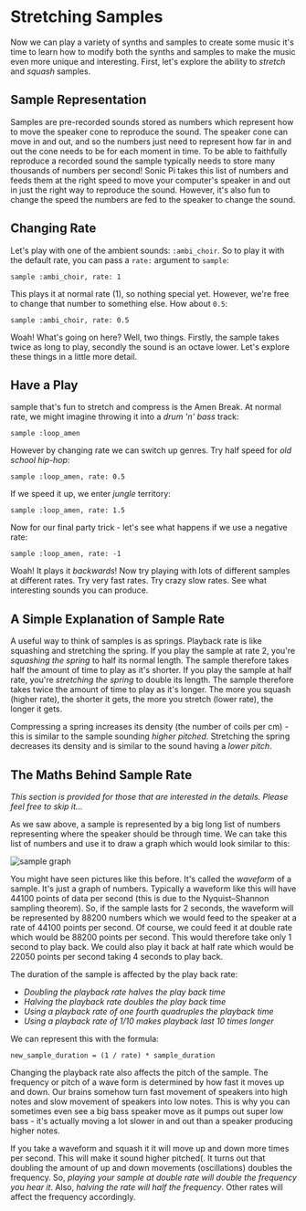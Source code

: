 # Stretching Samples

Now we can play a variety of synths and samples to create some music it's time to learn how to modify both the synths and samples to make the music even more unique and interesting. First, let's explore the ability to *stretch* and *squash* samples.

## Sample Representation

Samples are pre-recorded sounds stored as numbers which represent how to move the speaker cone to reproduce the sound. The speaker cone can move in and out, and so the numbers just need to represent how far in and out the cone needs to be for each moment in time. To be able to faithfully reproduce a recorded sound the sample typically needs to store many thousands of numbers per second! Sonic Pi takes this list of numbers and feeds them at the right speed to move your computer's speaker in and out in just the right way to reproduce the sound. However, it's also fun to change the speed the numbers are fed to the speaker to change the sound.

## Changing Rate

Let's play with one of the ambient sounds: `:ambi_choir`. So to play it with the default rate, you can pass a `rate:` argument to `sample`:

```
sample :ambi_choir, rate: 1
```

This plays it at normal rate (1), so nothing special yet. However, we're free to change that number to something else. How about `0.5`:

```
sample :ambi_choir, rate: 0.5
```

Woah! What's going on here? Well, two things. Firstly, the sample takes twice as long to play, secondly the sound is an octave lower. Let's explore these things in a little more detail.

## Have a Play

sample that's fun to stretch and compress is the Amen Break. At normal rate, we might imagine throwing it into a *drum 'n' bass* track:

```
sample :loop_amen
```

However by changing rate we can switch up genres. Try half speed for *old school hip-hop*:

```
sample :loop_amen, rate: 0.5
```

If we speed it up, we enter *jungle* territory: 

```
sample :loop_amen, rate: 1.5
```

Now for our final party trick - let's see what happens if we use a negative rate:

```
sample :loop_amen, rate: -1
```

Woah! It plays it *backwards*! Now try playing with lots of different samples at different rates. Try very fast rates. Try crazy slow rates. See what interesting sounds you can produce.

## A Simple Explanation of Sample Rate

A useful way to think of samples is as springs. Playback rate is like squashing and stretching the spring. If you play the sample at rate 2, you're *squashing the spring* to half its normal length. The sample therefore takes half the amount of time to play as it's shorter. If you play the sample at half rate, you're *stretching the spring* to double its length. The sample therefore takes twice the amount of time to play as it's longer. The more you squash (higher rate), the shorter it gets, the more you stretch (lower rate), the longer it gets.

Compressing a spring increases its density (the number of coils per cm) - this is similar to the sample sounding *higher pitched*. Stretching the spring decreases its density and is similar to the sound having a *lower pitch*.


## The Maths Behind Sample Rate

*This section is provided for those that are interested in the details. Please feel free to skip it...*

As we saw above, a sample is represented by a big long list of numbers representing where the speaker should be through time. We can take this list of numbers and use it to draw a graph which would look similar to this:

![sample graph](:/images/tutorial/sample.png)

You might have seen pictures like this before. It's called the *waveform* of a sample. It's just a graph of numbers. Typically a waveform like this will have 44100 points of data per second (this is due to the Nyquist–Shannon sampling theorem). So, if the sample lasts for 2 seconds, the waveform will be represented by 88200 numbers which we would feed to the speaker at a rate of 44100 points per second. Of course, we could feed it at double rate which would be 88200 points per second. This would therefore take only 1 second to play back. We could also play it back at half rate which would be 22050 points per second taking 4 seconds to play back.

The duration of the sample is affected by the play back rate: 

* *Doubling the playback rate halves the play back time*
* *Halving the playback rate doubles the play back time*
* *Using a playback rate of one fourth quadruples the playback time*
* *Using a playback rate of 1/10 makes playback last 10 times longer*

We can represent this with the formula:

```
new_sample_duration = (1 / rate) * sample_duration 
```

Changing the playback rate also affects the pitch of the sample. The frequency or pitch of a wave form is determined by how fast it moves up and down. Our brains somehow turn fast movement of speakers into high notes and slow movement of speakers into low notes. This is why you can sometimes even see a big bass speaker move as it pumps out super low bass - it's actually moving a lot slower in and out than a speaker producing higher notes.

If you take a waveform and squash it it will move up and down more times per second. This will make it sound higher pitched(. It turns out that doubling the amount of up and down movements (oscillations) doubles the frequency. So, *playing your sample at double rate will double the frequency you hear it*. Also, *halving the rate will half the frequency*. Other rates will affect the frequency accordingly.
